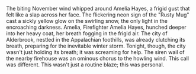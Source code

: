 The biting November wind whipped around Amelia Hayes, a frigid gust that felt like a slap across her face.  The flickering neon sign of the "Rusty Mug" cast a sickly yellow glow on the swirling snow, the only light in the encroaching darkness.  Amelia, Firefighter Amelia Hayes,  hunched deeper into her heavy coat, her breath fogging in the frigid air.  The city of Alderbrook, nestled in the Appalachian foothills, was already clutching its breath, preparing for the inevitable winter storm.  Tonight, though, the city wasn't just holding its breath; it was screaming for help. The siren wail of the nearby firehouse was an ominous chorus to the howling wind. This call was different.  This wasn't just a routine blaze; this was personal.
